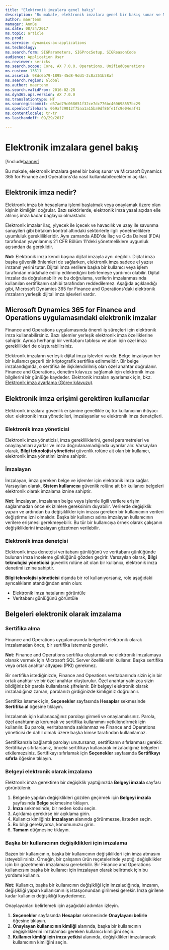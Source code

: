 ```yaml
---
title: "Elektronik imzalara genel bakış"
description: "Bu makale, elektronik imzalara genel bir bakış sunar ve Microsoft Dynamics 365 for Finance and Operations'da nasıl kullanılabileceklerini açıklar."
author: maertenm
manager: AnnBe
ms.date: 08/24/2017
ms.topic: article
ms.prod: 
ms.service: dynamics-ax-applications
ms.technology: 
ms.search.form: SIGParameters, SIGProcSetup, SIGReasonCode
audience: Application User
ms.reviewer: sericks
ms.search.scope: Core, AX 7.0.0, Operations, UnifiedOperations
ms.custom: 13611
ms.assetid: 98dc6b79-1895-45d8-9dd1-2c8a351b58af
ms.search.region: Global
ms.author: maertenm
ms.search.validFrom: 2016-02-28
ms.dyn365.ops.version: AX 7.0.0
ms.translationtype: HT
ms.sourcegitcommit: d67ad79c068651f32ce7dc776bc460698557bc29
ms.openlocfilehash: 069af29012f75aa1a15ba9df86fe1fc9e04eaf41
ms.contentlocale: tr-tr
ms.lasthandoff: 09/29/2017

---
```


# <a name="electronic-signature-overview"></a>Elektronik imzalara genel bakış

[!include[banner](../includes/banner.md)]


Bu makale, elektronik imzalara genel bir bakış sunar ve Microsoft Dynamics 365 for Finance and Operations'da nasıl kullanılabileceklerini açıklar.

<a name="what-is-an-electronic-signature"></a>Elektronik imza nedir?
--------------------------------

Elektronik imza bir hesaplama işlemi başlatmak veya onaylamak üzere olan kişinin kimliğini doğrular. Bazı sektörlerde, elektronik imza yasal açıdan elle atılmış imza kadar bağlayıcı olmaktadır. 

Elektronik imzalar ilaç, yiyecek ile içecek ve havacılık ve uzay ile savunma sanayileri gibi birtakım kontrol altındaki sektörlerle ilgili yönetmeliklere uyumluluk gereklilikleridir. Aynı zamanda ABD'de İlaç ve Gıda Dairesi (FDA) tarafından yayınlanmış 21 CFR Bölüm 11'deki yönetmeliklere uygunluk açısından da gereklidir. 

**Not:** Elektronik imza kendi başına dijital imzayla aynı değildir. Dijital imza başka güvenlik önlemleri de sağlarken, elektronik imza sadece el yazısı imzanın yerini tutar. Dijital imza verilere başka bir kullanıcı veya işlem tarafından müdahale edilip edilmediğini belirlemeye yardımcı olabilir. Dijital imzalar da doğrulanabilir ve bu doğrulama, verilerin imzalanmasında kullanılan sertifikanın sahibi tarafından reddedilemez. Aşağıda açıklandığı gibi, Microsoft Dynamics 365 for Finance and Operations'daki elektronik imzaların yerleşik dijital imza işlevleri vardır.

## <a name="electronic-signatures-in-dynamics-365-for-finance-and-operations"></a>Microsoft Dynamics 365 for Finance and Operations uygulamasındaki elektronik imzalar
Finance and Operations uygulamasında önemli iş süreçleri için elektronik imza kullanabilirsiniz. Bazı işlemler yerleşik elektronik imza özelliklerine sahiptir. Ayrıca herhangi bir veritabanı tablosu ve alanı için özel imza gereklilikleri de oluşturabilirsiniz. 

Elektronik imzaların yerleşik dijital imza işlevleri vardır. Belge imzalayan her bir kullanıcı geçerli bir kriptografik sertifika edinmelidir. Bir belge imzalandığında, o sertifika ile ilişkilendirilmiş olan özel anahtar doğrulanır. Finance and Operations, denetim kılavuzu sağlamak için elektronik imza bilgilerini bir günlüğe kaydeder. Elektronik imzaları ayarlamak için, bkz. [Elektronik imza ayarlama (Görev kılavuzu)](tasks/set-up-electronic-signatures.md).

## <a name="users-who-require-access-to-electronic-signatures"></a>Elektronik imza erişimi gerektiren kullanıcılar
Elektronik imzalara güvenlik erişimine genellikle üç tür kullanıcının ihtiyacı olur: elektronik imza yöneticileri, imzalayanlar ve elektronik imza denetçileri.

### <a name="electronic-signature-administrator"></a>Elektronik imza yöneticisi

Elektronik imza yöneticisi, imza gerekliliklerini, genel parametreleri ve onaylayanları ayarlar ve imza doğrulanamadığında uyarılar alır. Varsayılan olarak, **Bilgi teknolojisi yöneticisi** güvenlik rolüne ait olan bir kullanıcı, elektronik imza yönetimi iznine sahiptir.

### <a name="signer"></a>İmzalayan

İmzalayan, imza gereken belge ve işlemler için elektronik imza sağlar. Varsayılan olarak, **Sistem kullanıcısı** güvenlik rolüne ait bir kullanıcı belgeleri elektronik olarak imzalama iznine sahiptir. 

**Not:** İmzalayan, imzalanan belge veya işlemle ilgili verilere erişim sağlanmadan önce ek izinlere gereksinim duyabilir. Verilerde değişiklik yapan ve ardından bu değişiklikler için imzası gereken bir kullanıcının verileri değiştirme izni olmalıdır. Başka bir kullanıcı adına imzalayan kullanıcının verilere erişmesi gerekmeyebilir. Bu tür bir kullanıcıya örnek olarak çalışanın değişikliklerini imzalayan gözetmen verilebilir.

### <a name="electronic-signature-auditor"></a>Elektronik imza denetçisi

Elektronik imza denetçisi veritabanı günlüğünü ve veritabanı günlüğünde bulunan imza inceleme günlüğünü gözden geçirir. Varsayılan olarak, **Bilgi teknolojisi yöneticisi** güvenlik rolüne ait olan bir kullanıcı, elektronik imza denetimi iznine sahiptir. 

**Bilgi teknolojisi yöneticisi** dışında bir rol kullanıyorsanız, role aşağıdaki ayrıcalıkların atandığından emin olun:

-   Elektronik imza hatalarını görüntüle
-   Veritabanı günlüğünü görüntüle

## <a name="signing-documents-electronically"></a>Belgeleri elektronik olarak imzalama
### <a name="get-a-certificate"></a>Sertifika alma

Finance and Operations uygulamasında belgeleri elektronik olarak imzalamadan önce, bir sertifika istemeniz gerekir. 

**Not:** Finance and Operations sertifika oluşturmak ve elektronik imzalamaya olanak vermek için Microsoft SQL Server özelliklerini kullanır. Başka sertifika veya ortak anahtar altyapısı (PKI) gerekmez. 

Bir sertifika istediğinizde, Finance and Opeations veritabanında sizin için bir ortak anahtar ve bir özel anahtar oluşturulur. Özel anahtar yalnızca sizin bildiğiniz bir parola kullanılarak şifrelenir. Bir belgeyi elektronik olarak imzaladığınız zaman, parolanızı girdiğinizde kimliğiniz doğrulanır. 

Sertifika istemek için, **Seçenekler** sayfasında **Hesaplar** sekmesinde **Sertifika al** öğesine tıklayın. 

İmzalamak için kullanacağınız parolayı girmeli ve onaylamalısınız. Parola, özel anahtarınızı korumak ve sertifika kullanımını yetkilendirmek için kullanılır. Bu parola, veritabanında saklanmaz ve Finance and Operations yöneticisi de dahil olmak üzere başka kimse tarafından kullanılamaz. 

Sertifikanızla bağlantılı parolayı unutursanız, sertifikanın sıfırlanması gerekir. Sertifikayı sıfırlarsanız, önceki sertifikayı kullanarak imzaladığınız belgeleri etkilemezsiniz. Sertifikayı sıfırlamak için **Seçenekler** sayfasında **Sertifikayı sıfırla** öğesine tıklayın.

### <a name="sign-a-document-electronically"></a>Belgeyi elektronik olarak imzalama

Elektronik imza gerektiren bir değişiklik yaptığınızda **Belgeyi imzala** sayfası görüntülenir.

1.  Belgede yapılan değişiklikleri gözden geçirmek için **Belgeyi imzala** sayfasında **Belge** sekmesine tıklayın.
2.  **İmza** sekmesinde, bir neden kodu seçin.
3.  Açıklama gerekirse bir açıklama girin.
4.  Kullanıcı kimliğiniz **İmzalayan** alanında görünmezse, listeden seçin.
5.  Bu bilgi gerekiyorsa, konumunuzu girin.
6.  **Tamam** düğmesine tıklayın.

### <a name="sign-for-another-users-changes"></a>Başka bir kullanıcının değişiklikleri için imzalama

Bazen bir kullanıcının, başka bir kullanıcının değişiklikleri için imza atmasını isteyebilirsiniz. Örneğin, bir çalışanın ürün reçetelerinde yaptığı değişiklikler için bir gözetmenin imzalaması gerekebilir. Bir Finance and Operations kullanıcısını başka bir kullanıcı için imzalayan olarak belirtmek için bu yordamı kullanın. 

**Not:** Kullanıcı, başka bir kullanıcının değişikliği için imzaladığında, imzanın, değişikliği yapan kullanıcının iş istasyonundan girilmesi gerekir. İmza girilene kadar kullanıcı değişikliği kaydedemez. 

Onaylayanları belirlemek için aşağıdaki adımları izleyin.

1.  **Seçenekler** sayfasında **Hesaplar** sekmesinde **Onaylayanı belirle** öğesine tıklayın.
2.  **Onaylayan kullanıcının kimliği** alanında, başka bir kullanıcının değişikliklerini imzalaması gereken kullanıcı kimliğini seçin.
3.  **Kullanıcı kimliği için imza yetkisi** alanında, değişiklikleri imzalanacak kullanıcının kimliğini seçin.





